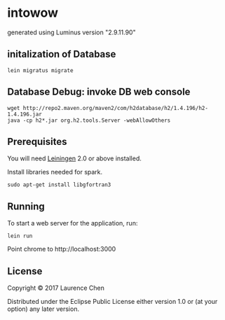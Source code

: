 # intowow

generated using Luminus version "2.9.11.90"

## initalization of Database

```
lein migratus migrate
```

## Database Debug: invoke DB web console
```
wget http://repo2.maven.org/maven2/com/h2database/h2/1.4.196/h2-1.4.196.jar
java -cp h2*.jar org.h2.tools.Server -webAllowOthers
```

## Prerequisites

You will need [Leiningen][1] 2.0 or above installed.

Install libraries needed for spark.

```
sudo apt-get install libgfortran3
```

[1]: https://github.com/technomancy/leiningen

## Running

To start a web server for the application, run:

    lein run

Point chrome to http://localhost:3000

## License

Copyright © 2017 Laurence Chen

Distributed under the Eclipse Public License either version 1.0 or (at your option) any later version.
